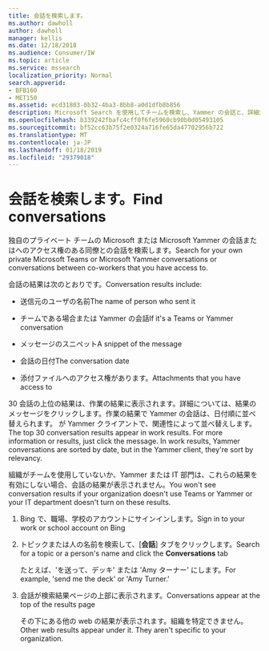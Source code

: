 ```yaml
---
title: 会話を検索します。
ms.author: dawholl
author: dawholl
manager: kellis
ms.date: 12/18/2018
ms.audience: Consumer/IW
ms.topic: article
ms.service: mssearch
localization_priority: Normal
search.appverid:
- BFB160
- MET150
ms.assetid: ecd31803-0b32-4ba3-8bb8-a0d1dfb8b856
description: Microsoft Search を使用してチームを検索し、Yammer の会話と、詳細が表示されます
ms.openlocfilehash: b339242fbafc4cff0f6fe5960cb90b0d05493105
ms.sourcegitcommit: bf52cc63b75f2e0324a716fe65da47702956b722
ms.translationtype: MT
ms.contentlocale: ja-JP
ms.lasthandoff: 01/18/2019
ms.locfileid: "29379018"
---
```

# <a name="find-conversations"></a><span data-ttu-id="03cfd-103">会話を検索します。</span><span class="sxs-lookup"><span data-stu-id="03cfd-103">Find conversations</span></span>

<span data-ttu-id="03cfd-104">独自のプライベート チームの Microsoft または Microsoft Yammer の会話またはへのアクセス権のある同僚との会話を検索します。</span><span class="sxs-lookup"><span data-stu-id="03cfd-104">Search for your own private Microsoft Teams or Microsoft Yammer conversations or conversations between co-workers that you have access to.</span></span>
  
<span data-ttu-id="03cfd-105">会話の結果は次のとおりです。</span><span class="sxs-lookup"><span data-stu-id="03cfd-105">Conversation results include:</span></span>
  
- <span data-ttu-id="03cfd-106">送信元のユーザの名前</span><span class="sxs-lookup"><span data-stu-id="03cfd-106">The name of person who sent it</span></span>
    
- <span data-ttu-id="03cfd-107">チームである場合または Yammer の会話</span><span class="sxs-lookup"><span data-stu-id="03cfd-107">If it's a Teams or Yammer conversation</span></span>
    
- <span data-ttu-id="03cfd-108">メッセージのスニペット</span><span class="sxs-lookup"><span data-stu-id="03cfd-108">A snippet of the message</span></span>
    
- <span data-ttu-id="03cfd-109">会話の日付</span><span class="sxs-lookup"><span data-stu-id="03cfd-109">The conversation date</span></span>
    
- <span data-ttu-id="03cfd-110">添付ファイルへのアクセス権があります。</span><span class="sxs-lookup"><span data-stu-id="03cfd-110">Attachments that you have access to</span></span>
    
<span data-ttu-id="03cfd-p101">30 会話の上位の結果は、作業の結果に表示されます。詳細については、結果のメッセージをクリックします。作業の結果で Yammer の会話は、日付順に並べ替えられます。 が Yammer クライアントで、関連性によって並べ替えします。</span><span class="sxs-lookup"><span data-stu-id="03cfd-p101">The top 30 conversation results appear in work results. For more information or results, just click the message. In work results, Yammer conversations are sorted by date, but in the Yammer client, they're sort by relevancy.</span></span>
  
<span data-ttu-id="03cfd-114">組織がチームを使用していないか、Yammer または IT 部門は、これらの結果を有効にしない場合、会話の結果が表示されません。</span><span class="sxs-lookup"><span data-stu-id="03cfd-114">You won't see conversation results if your organization doesn't use Teams or Yammer or your IT department doesn't turn on these results.</span></span>
  
1. <span data-ttu-id="03cfd-115">Bing で、職場、学校のアカウントにサインインします。</span><span class="sxs-lookup"><span data-stu-id="03cfd-115">Sign in to your work or school account on Bing</span></span>
    
2. <span data-ttu-id="03cfd-116">トピックまたは人の名前を検索して、[**会話**] タブをクリックします。</span><span class="sxs-lookup"><span data-stu-id="03cfd-116">Search for a topic or a person's name and click the **Conversations** tab</span></span> 
    
    <span data-ttu-id="03cfd-117">たとえば、'を送って、デッキ' または 'Amy ターナー' にします。</span><span class="sxs-lookup"><span data-stu-id="03cfd-117">For example, 'send me the deck' or 'Amy Turner.'</span></span>
    
3. <span data-ttu-id="03cfd-118">会話が検索結果ページの上部に表示されます。</span><span class="sxs-lookup"><span data-stu-id="03cfd-118">Conversations appear at the top of the results page</span></span>
    
    <span data-ttu-id="03cfd-p102">その下にある他の web の結果が表示されます。組織を特定できません。</span><span class="sxs-lookup"><span data-stu-id="03cfd-p102">Other web results appear under it. They aren't specific to your organization.</span></span>
    


